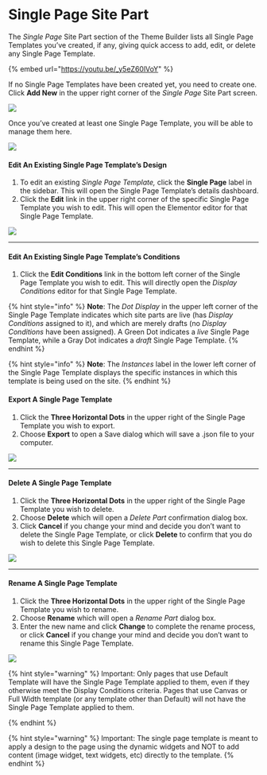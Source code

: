 # Single Page Site Part

The _Single Page_ Site Part section of the Theme Builder lists all Single Page Templates you’ve created, if any, giving quick access to add, edit, or delete any Single Page Template.

{% embed url="https://youtu.be/_y5eZ60lVoY" %}

If no Single Page Templates have been created yet, you need to create one. Click **Add New** in the upper right corner of the _Single Page_ Site Part screen.

![](https://elementor.com/cdn-cgi/image/f=auto,w=1024,h=1024/help/wp-content/uploads/sites/14/2020/08/sitepart-singlepage-blank-1024x318.jpg)

Once you’ve created at least one Single Page Template, you will be able to manage them here.

![](https://elementor.com/cdn-cgi/image/f=auto,w=1024,h=1024/help/wp-content/uploads/sites/14/2020/08/sitepart-singlepage-1024x486.jpg)

#### Edit An Existing Single Page Template’s Design

1. To edit an existing _Single Page Template,_ click the **Single Page** label in the sidebar. This will open the Single Page Template’s details dashboard.
2. Click the **Edit** link in the upper right corner of the specific Single Page Template you wish to edit. This will open the Elementor editor for that Single Page Template.

![](https://elementor.com/cdn-cgi/image/f=auto,w=1024,h=1024/help/wp-content/uploads/sites/14/2020/08/sitepart-singlepage-1-1024x486.jpg)

***

#### Edit An Existing Single Page Template’s Conditions

1. Click the **Edit Conditions** link in the bottom left corner of the Single Page Template you wish to edit. This will directly open the _Display Conditions_ editor for that Single Page Template.

{% hint style="info" %}
**Note**: The _Dot Display_ in the upper left corner of the Single Page Template indicates which site parts are live (has _Display Conditions_ assigned to it), and which are merely drafts (no _Display Conditions_ have been assigned). A Green Dot indicates a _live_ Single Page Template, while a Gray Dot indicates a _draft_ Single Page Template.&#x20;
{% endhint %}

{% hint style="info" %}
**Note**: The _Instances_ label in the lower left corner of the Single Page Template displays the specific instances in which this template is being used on the site.&#x20;
{% endhint %}

#### Export A Single Page Template

1. Click the **Three Horizontal Dots** in the upper right of the Single Page Template you wish to export.&#x20;
2. Choose **Export** to open a Save dialog which will save a .json file to your computer.

![](https://elementor.com/cdn-cgi/image/f=auto,w=1024,h=1024/help/wp-content/uploads/sites/14/2020/08/renamedelete-3.jpg)

***

#### Delete A Single Page Template

1. Click the **Three Horizontal Dots** in the upper right of the Single Page Template you wish to delete.&#x20;
2. Choose **Delete** which will open a _Delete Part_ confirmation dialog box.&#x20;
3. Click **Cancel** if you change your mind and decide you don’t want to delete the Single Page Template, or click **Delete** to confirm that you do wish to delete this Single Page Template.

![](https://elementor.com/cdn-cgi/image/f=auto,w=1024,h=1024/help/wp-content/uploads/sites/14/2020/08/sitepart-delete-4.jpg)

***

#### Rename A Single Page Template

1. Click the **Three Horizontal Dots** in the upper right of the Single Page Template you wish to rename.&#x20;
2. Choose **Rename** which will open a _Rename Part_ dialog box.&#x20;
3. Enter the new name and click **Change** to complete the rename process, or click **Cancel** if you change your mind and decide you don’t want to rename this Single Page Template.

![](https://elementor.com/cdn-cgi/image/f=auto,w=1024,h=1024/help/wp-content/uploads/sites/14/2020/08/sitepart-rename-3.jpg)

{% hint style="warning" %}
Important: Only pages that use Default Template will have the Single Page Template applied to them, even if they otherwise meet the Display Conditions criteria. Pages that use Canvas or Full Width template (or any template other than Default) will not have the Single Page Template applied to them.


{% endhint %}

{% hint style="warning" %}
Important: The single page template is meant to apply a design to the page using the dynamic widgets and NOT to add content (image widget, text widgets, etc) directly to the template.
{% endhint %}
